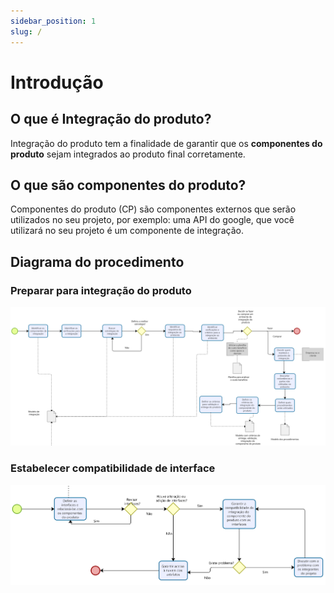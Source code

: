 ```yaml
---
sidebar_position: 1
slug: /
---
```


# Introdução

## O que é Integração do produto?
Integração do produto tem a finalidade de garantir que os **componentes do produto** sejam integrados ao produto final corretamente.

## O que são componentes do produto?
Componentes do produto (CP) são componentes externos que serão utilizados no seu projeto, por exemplo: uma API do google, que você utilizará no seu projeto é um componente de integração.

## Diagrama do procedimento
### Preparar para integração do produto
![Fluxo do procedimento Parte 1](imgs/BPM_ProductIntegration_part_1.png)

### Estabelecer compatibilidade de interface
![Fluxo do procedimento Parte 2](imgs/BPM_ProductIntegration_part_2.png)






